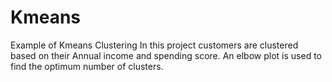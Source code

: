 # Kmeans
Example of Kmeans Clustering
In this project customers are clustered based on their Annual income and spending score.
An elbow plot is used to find the optimum number of clusters.
